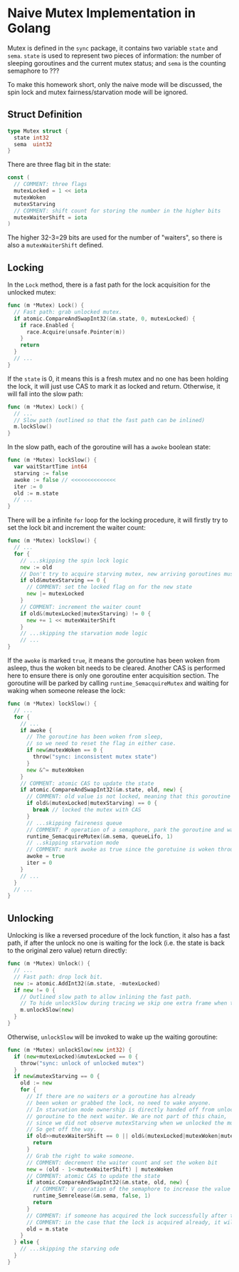 # Naive Mutex Implementation in Golang

Mutex is defined in the `sync` package, it contains two variable `state` and `sema`. `state` is used to represent two pieces of information: the number of sleeping goroutines and the current mutex status; and `sema` is the counting semaphore to ???

To make this homework short, only the naive mode will be discussed, the spin lock and mutex fairness/starvation mode will be ignored.

## Struct Definition

```go
type Mutex struct {
  state int32
  sema  uint32
}
```

There are three flag bit in the state:
```go
const (
  // COMMENT: three flags
  mutexLocked = 1 << iota
  mutexWoken
  mutexStarving
  // COMMENT: shift count for storing the number in the higher bits
  mutexWaiterShift = iota
)
```
The higher 32-3=29 bits are used for the number of "waiters", so there is also a `mutexWaiterShift` defined.

## Locking

In the `Lock` method, there is a fast path for the lock acquisition for the unlocked mutex:
```go
func (m *Mutex) Lock() {
  // Fast path: grab unlocked mutex.
  if atomic.CompareAndSwapInt32(&m.state, 0, mutexLocked) {
    if race.Enabled {
      race.Acquire(unsafe.Pointer(m))
    }
    return
  }
  // ...
}
```
If the `state` is 0, it means this is a fresh mutex and no one has been holding the lock, it will just use CAS to mark it as locked and return. Otherwise, it will fall into the slow path:
```go
func (m *Mutex) Lock() {
  // ...
  // Slow path (outlined so that the fast path can be inlined)
  m.lockSlow()
}
```
In the slow path, each of the goroutine will has a `awoke` boolean state:
```go
func (m *Mutex) lockSlow() {
  var waitStartTime int64
  starving := false
  awoke := false // <<<<<<<<<<<<<<
  iter := 0
  old := m.state
  // ...
}
```
There will be a infinite `for` loop for the locking procedure, it will firstly try to set the lock bit and increment the waiter count:
```go
func (m *Mutex) lockSlow() {
  // ...
  for {
    // ...skipping the spin lock logic
    new := old
    // Don't try to acquire starving mutex, new arriving goroutines must queue.
    if old&mutexStarving == 0 {
      // COMMENT: set the locked flag on for the new state
      new |= mutexLocked
    }
    // COMMENT: increment the waiter count
    if old&(mutexLocked|mutexStarving) != 0 {
      new += 1 << mutexWaiterShift
    }
    // ...skipping the starvation mode logic
    // ...
}
```
If the `awoke` is marked `true`, it means the goroutine has been woken from asleep, thus the woken bit needs to be cleared. Another CAS is performed here to ensure there is only one goroutine enter acquisition section. The goroutine will be parked by calling `runtime_SemacquireMutex` and waiting for waking when someone release the lock:
```go
func (m *Mutex) lockSlow() {
  // ...
  for {
    // ...
    if awoke {
      // The goroutine has been woken from sleep,
      // so we need to reset the flag in either case.
      if new&mutexWoken == 0 {
        throw("sync: inconsistent mutex state")
      }
      new &^= mutexWoken
    }
    // COMMENT: atomic CAS to update the state
    if atomic.CompareAndSwapInt32(&m.state, old, new) {
      // COMMENT: old value is not locked, meaning that this goroutine has successfully acquired the mutex (changing the locked flag from 0 to 1), break here as a success scenario
      if old&(mutexLocked|mutexStarving) == 0 {
        break // locked the mutex with CAS
      }
      // ...skipping faireness queue
      // COMMENT: P operation of a semaphore, park the goroutine and wait to be woken
      runtime_SemacquireMutex(&m.sema, queueLifo, 1)
      // ..skipping starvation mode
      // COMMENT: mark awoke as true since the gorotuine is woken through a semaphore release
      awoke = true
      iter = 0
    }
    // ...
  }
  // ...
}
```

## Unlocking

Unlocking is like a reversed procedure of the lock function, it also has a fast path, if after the unlock no one is waiting for the lock (i.e. the state is back to the original zero value) return directly:
```go
func (m *Mutex) Unlock() {
  // ...
  // Fast path: drop lock bit.
  new := atomic.AddInt32(&m.state, -mutexLocked)
  if new != 0 {
    // Outlined slow path to allow inlining the fast path.
    // To hide unlockSlow during tracing we skip one extra frame when tracing GoUnblock.
    m.unlockSlow(new)
  }
}
```
Otherwise, `unlockSlow` will be invoked to wake up the waiting goroutine:
```go
func (m *Mutex) unlockSlow(new int32) {
  if (new+mutexLocked)&mutexLocked == 0 {
    throw("sync: unlock of unlocked mutex")
  }
  if new&mutexStarving == 0 {
    old := new
    for {
      // If there are no waiters or a goroutine has already
      // been woken or grabbed the lock, no need to wake anyone.
      // In starvation mode ownership is directly handed off from unlocking
      // goroutine to the next waiter. We are not part of this chain,
      // since we did not observe mutexStarving when we unlocked the mutex above.
      // So get off the way.
      if old>>mutexWaiterShift == 0 || old&(mutexLocked|mutexWoken|mutexStarving) != 0 {
        return
      }
      // Grab the right to wake someone.
      // COMMENT: decrement the waiter count and set the woken bit
      new = (old - 1<<mutexWaiterShift) | mutexWoken
      // COMMENT: atomic CAS to update the state
      if atomic.CompareAndSwapInt32(&m.state, old, new) {
        // COMMENT: V operation of the semaphore to increase the value and wake up the parked goroutine
        runtime_Semrelease(&m.sema, false, 1)
        return
      }
      // COMMENT: if someone has acquired the lock successfully after the locked flag is reset in Unlock function, the previous CAS will fail, setting old to be the current state and go for the next round of check
      // COMMENT: in the case that the lock is acquired already, it will return (see original comment before the return at the start of the for loop)
      old = m.state
    }
  } else {
    // ...skipping the starving ode
  }
}
```
